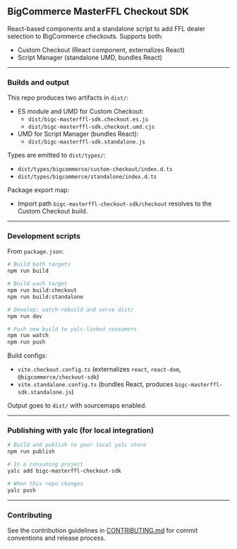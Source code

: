 ## BigCommerce MasterFFL Checkout SDK

React-based components and a standalone script to add FFL dealer selection to BigCommerce checkouts. Supports both:

- Custom Checkout (React component, externalizes React)
- Script Manager (standalone UMD, bundles React)

---

### Builds and output

This repo produces two artifacts in `dist/`:
- ES module and UMD for Custom Checkout:
  - `dist/bigc-masterffl-sdk.checkout.es.js`
  - `dist/bigc-masterffl-sdk.checkout.umd.cjs`
- UMD for Script Manager (bundles React):
  - `dist/bigc-masterffl-sdk.standalone.js`

Types are emitted to `dist/types/`:
- `dist/types/bigcommerce/custom-checkout/index.d.ts`
- `dist/types/bigcommerce/standalone/index.d.ts`

Package export map:
- Import path `bigc-masterffl-checkout-sdk/checkout` resolves to the Custom Checkout build.

---

### Development scripts

From `package.json`:

```bash
# Build both targets
npm run build

# Build each target
npm run build:checkout
npm run build:standalone

# Develop: watch-rebuild and serve dist/
npm run dev

# Push new build to yalc-linked consumers
npm run watch
npm run push
```

Build configs:
- `vite.checkout.config.ts` (externalizes `react`, `react-dom`, `@bigcommerce/checkout-sdk`)
- `vite.standalone.config.ts` (bundles React, produces `bigc-masterffl-sdk.standalone.js`)

Output goes to `dist/` with sourcemaps enabled.

---

### Publishing with yalc (for local integration)

```bash
# Build and publish to your local yalc store
npm run publish

# In a consuming project
yalc add bigc-masterffl-checkout-sdk

# When this repo changes
yalc push
```


---

### Contributing

See the contribution guidelines in [CONTRIBUTING.md](./CONTRIBUTING.md) for commit conventions and release process.

